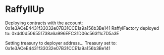 # RaffyllUp

Deploying contracts with the account: 0x1e3ACeE4431f33032e07B31CCE1a9a156b3Be141
RaffylFactory deployed to: 0xdd0d506551738a6a996EFC31D06c563f1c7D5a3E

Setting treasury to deployer address...
Treasury set to: 0x1e3ACeE4431f33032e07B31CCE1a9a156b3Be141